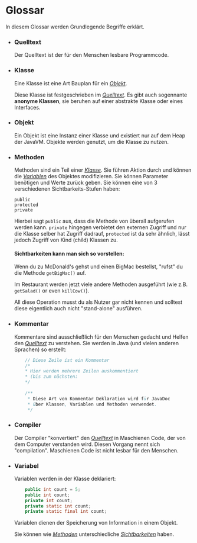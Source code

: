 # Glossar


In diesem Glossar werden Grundlegende Begriffe erklärt.


- ### Quelltext

    Der Quelltext ist der für den Menschen lesbare Programmcode.
- ### Klasse

    Eine Klasse ist eine Art Bauplan für ein [*Objekt*](#objekt).
    
    Diese Klasse ist festgeschrieben im [*Quelltext*](#quelltext).
    Es gibt auch sogennante **anonyme Klassen**, sie beruhen auf einer abstrakte Klasse oder eines Interfaces.
    
- ### Objekt

    Ein Objekt ist eine Instanz einer Klasse und existiert nur auf dem Heap der JavaVM.
    Objekte werden genutzt, um die Klasse zu nutzen.

- ### Methoden

    Methoden sind ein Teil einer [*Klasse*](#klasse). Sie führen Aktion durch und können die [*Variablen*](#variabel)
    des Objektes modifizieren. Sie können Parameter benötigen und Werte zurück geben.
    Sie können eine von 3 verschiedenen Sichtbarkeits-Stufen haben:
    ```
    public
    protected
    private
    ```
    Hierbei sagt `public` aus, dass die Methode von überall aufgerufen werden kann.
    `private` hingegen verbietet den externen Zugriff und nur die Klasse selber hat Zugriff dadrauf,
    `protected` ist da sehr ähnlich, lässt jedoch Zugriff von Kind (child) Klassen zu.
    
    #### Sichtbarkeiten kann man sich so vorstellen:
    
    
    Wenn du zu McDonald's gehst und einen BigMac bestellst, "rufst" du die Methode `getBigMac()` auf.
    
    Im Restaurant werden jetzt viele andere Methoden ausgeführt (wie z.B. `getSalad()` or even `killCow()`).
    
    All diese Operation musst du als Nutzer gar nicht kennen und solltest diese eigentlich auch nicht "stand-alone" ausführen.

- ### Kommentar

    Kommentare sind ausschließlich für den Menschen gedacht und Helfen den [*Quelltext*](#quelltext) zu verstehen.
    Sie werden in Java (und vielen anderen Sprachen) so erstellt:
    
    ```java
        // Diese Zeile ist ein Kommentar
        /*
        * Hier werden mehrere Zeilen auskommentiert
        * (bis zum nächsten:
        */
        
        /**
         * Diese Art von Kommentar Deklaration wird für JavaDoc
         * über Klassen, Variablen und Methoden verwendet.
         */
    ```

- ### Compiler

    Der Compiler "konvertiert" den [*Quelltext*](#quelltext) in Maschienen Code, der von dem Computer
    verstanden wird. Diesen Vorgang nennt sich "compilation". Maschienen Code ist nicht lesbar für den
    Menschen.

- ### Variabel

  Variablen werden in der Klasse deklariert:
  ```java
      public int count = 5;
      public int count;
      private int count;
      private static int count;
      private static final int count;
  ```
  Variablen dienen der Speicherung von Information in einem Objekt.
  
  Sie können wie [*Methoden*](#methoden) unterschiedliche
  [*Sichtbarkeiten*](#sichtbarkeiten-kann-man-sich-so-vorstellen) haben.
